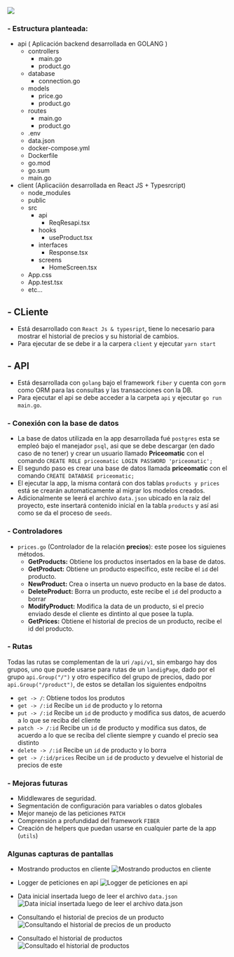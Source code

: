 ![](https://i.ibb.co/ZY2KY8h/image.png)

### - Estructura planteada:

- api ( Aplicación backend desarrollada en GOLANG )
  - controllers
    - main.go
    - product.go
  - database
    - connection.go
  - models
    - price.go
    - product.go
  - routes
    - main.go
    - product.go
  - .env
  - data.json
  - docker-compose.yml
  - Dockerfile
  - go.mod
  - go.sum
  - main.go
- client (Aplicaciión desarrollada en React JS + Typesrcript)
  - node_modules
  - public
  - src
    - api
      - ReqResapi.tsx
    - hooks
      - useProduct.tsx
    - interfaces
      - Response.tsx
    - screens
      - HomeScreen.tsx
  - App.css
  - App.test.tsx
  - etc...

## - CLiente

- Está desarrollado con `React Js & typesript`, tiene lo necesario para mostrar el historial de precios y su historial de cambios.
- Para ejecutar de se debe ir a la carpera `client` y ejecutar `yarn start`

## - API

- Está desarrollada con `golang` bajo el framework `fiber` y cuenta con `gorm` como ORM para las consultas y las transacciones con la DB.
- Para ejecutar el api se debe acceder a la carpeta `api` y ejecutar `go run main.go`.

### - Conexión con la base de datos

- La base de datos utilizada en la app desarrollada fué `postgres` esta se empleó bajo el manejador `psql`, asi que se debe descargar (en dado caso de no tener) y crear un usuario llamado **Priceomatic** con el comando `CREATE ROLE priceomatic LOGIN PASSWORD 'priceomatic';`
- El segundo paso es crear una base de datos llamada **priceomatic** con el comando `CREATE DATABASE priceomatic;`
- El ejecutar la app, la misma contará con dos tablas `products y prices` está se crearán automaticamente al migrar los modelos creados.
- Adicionalmente se leerá el archivo `data.json` ubicado en la raiz del proyecto, este insertará contenido inicial en la tabla `products` y así asi como se da el proceso de `seeds`.

### - Controladores

- `prices.go` (Controlador de la relación **precios**): este posee los siguienes métodos.
  - **GetProducts:** Obtiene los productos insertados en la base de datos.
  - **GetProduct:** Obtiene un producto especifico, este recibe el `id` del producto.
  - **NewProduct:** Crea o inserta un nuevo producto en la base de datos.
  - **DeleteProduct:** Borra un producto, este recibe el `id` del producto a borrar
  - **ModifyProduct:** Modifica la data de un producto, si el precio enviado desde el cliente es dintinto al que posee la tupla.
  - **GetPrices:** Obtiene el historial de precios de un producto, recibe el id del producto.

### - Rutas

Todas las rutas se complementan de la uri `/api/v1`, sin embargo hay dos grupos, uno que puede usarse para rutas de un `landigPage`, dado por el grupo `api.Group("/")` y otro especifico del grupo de precios, dado por `api.Group("/product")`, de estos se detallan los siguientes endpoitns

* `get -> /`: Obtiene todos los produtos
* `get -> /:id` Recibe un `id` de producto y lo retorna
* `put -> /:id` Recibe un `id` de producto y modifica sus datos, de acuerdo a lo que se reciba del cliente
* `patch -> /:id` Recibe un `id` de producto y modifica sus datos, de acuerdo a lo que se reciba del cliente siempre y cuando el precio sea distinto
* `delete -> /:id` Recibe un `id` de producto y lo borra
* `get -> /:id/prices` Recibe un `id` de producto y devuelve el historial de precios de este

### - Mejoras futuras

- Middlewares de seguridad.
- Segmentación de configuración para variables o datos globales
- Mejor manejo de las peticiones `PATCH`
- Comprensión a profundidad del framework `FIBER`
- Creación de helpers que puedan usarse en cualquier parte de la app (`utils`)

### Algunas capturas de pantallas

- Mostrando productos en cliente
  ![Mostrando productos en cliente](https://i.ibb.co/x6NFNTf/image.png)

- Logger de peticiones en api
  ![Logger de peticiones en api](https://i.ibb.co/BGHzJQD/image.png)

- Data inicial insertada luego de leer el archivo `data.json`
  ![Data inicial insertada luego de leer el archivo data.json](https://i.ibb.co/93DbsM8/image.png)

- Consultando el historial de precios de un producto
  ![Consultando el historial de precios de un producto](https://i.ibb.co/QQpK1r1/image.png)

- Consultado el historial de productos
  ![Consultado el historial de productos](https://i.ibb.co/9VnMQcP/image.png)
